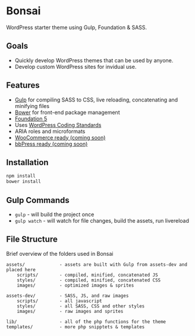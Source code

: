 Bonsai
======

WordPress starter theme using Gulp, Foundation & SASS.

## Goals

* Quickly develop WordPress themes that can be used by anyone.
* Develop custom WordPress sites for invidual use.

## Features

* [Gulp](http://gulpjs.com/) for compiling SASS to CSS, live reloading, concatenating and minifying files
* [Bower](http://bower.io/) for front-end package management
* [Foundation 5](http://foundation.zurb.com/)
* Uses [WordPress Coding Standards](https://make.wordpress.org/core/handbook/coding-standards/)
* ARIA roles and microformats
* [WooCommerce ready (coming soon)](http://www.woothemes.com/woocommerce/)
* [bbPress ready (coming soon)](http://www.bbpress.com)

## Installation

```bash
npm install
bower install
```


## Gulp Commands

* `gulp` - will build the project once
* `gulp watch` - will watch for file changes, build the assets, run livereload


## File Structure
Brief overview of the folders used in Bonsai

```
assets/             - assets are built with Gulp from assets-dev and placed here
    scripts/        - compiled, minified, concatenated JS
    styles/         - compiled, minified, concatenated CSS
    images/         - optimized images & sprites

assets-dev/         - SASS, JS, and raw images
    scripts/        - all javascript
    styles/         - all SASS, CSS and other styles
    images/         - raw images and sprites

lib/                - all of the php functions for the theme
templates/          - more php snipptets & templates
```
